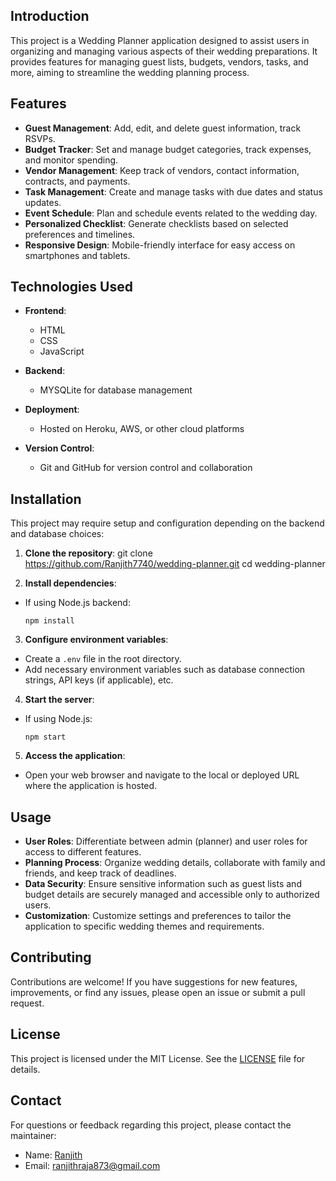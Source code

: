## Introduction

This project is a Wedding Planner application designed to assist users in organizing and managing various aspects of their wedding preparations. It provides features for managing guest lists, budgets, vendors, tasks, and more, aiming to streamline the wedding planning process.

## Features

- **Guest Management**: Add, edit, and delete guest information, track RSVPs.
- **Budget Tracker**: Set and manage budget categories, track expenses, and monitor spending.
- **Vendor Management**: Keep track of vendors, contact information, contracts, and payments.
- **Task Management**: Create and manage tasks with due dates and status updates.
- **Event Schedule**: Plan and schedule events related to the wedding day.
- **Personalized Checklist**: Generate checklists based on selected preferences and timelines.
- **Responsive Design**: Mobile-friendly interface for easy access on smartphones and tablets.

## Technologies Used

- **Frontend**:
  - HTML
  - CSS
  - JavaScript
  
- **Backend**:
  - MYSQLite for database management
  
- **Deployment**:
  - Hosted on Heroku, AWS, or other cloud platforms
  
- **Version Control**:
  - Git and GitHub for version control and collaboration

## Installation

This project may require setup and configuration depending on the backend and database choices:

1. **Clone the repository**:
 git clone https://github.com/Ranjith7740/wedding-planner.git
cd wedding-planner

2. **Install dependencies**:
- If using Node.js backend:
  ```
  npm install
  ```

3. **Configure environment variables**:
- Create a `.env` file in the root directory.
- Add necessary environment variables such as database connection strings, API keys (if applicable), etc.

4. **Start the server**:
- If using Node.js:
  ```
  npm start
  ```

5. **Access the application**:
- Open your web browser and navigate to the local or deployed URL where the application is hosted.

## Usage

- **User Roles**: Differentiate between admin (planner) and user roles for access to different features.
- **Planning Process**: Organize wedding details, collaborate with family and friends, and keep track of deadlines.
- **Data Security**: Ensure sensitive information such as guest lists and budget details are securely managed and accessible only to authorized users.
- **Customization**: Customize settings and preferences to tailor the application to specific wedding themes and requirements.

## Contributing

Contributions are welcome! If you have suggestions for new features, improvements, or find any issues, please open an issue or submit a pull request.

## License

This project is licensed under the MIT License. See the [LICENSE](LICENSE) file for details.

## Contact

For questions or feedback regarding this project, please contact the maintainer:

- Name: [Ranjith](https://github.com/Ranjith7740)
- Email: ranjithraja873@gmail.com

   
